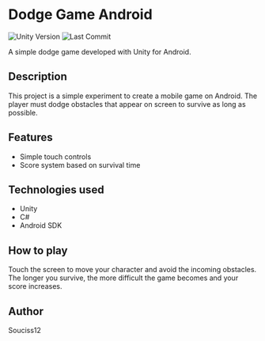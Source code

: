 # Dodge Game Android

<img alt="Unity Version" src="https://img.shields.io/badge/Unity-2022.3.27f1-blue.svg"> <img alt="Last Commit" src="https://img.shields.io/github/last-commit/Souciss12/Souciss-FPS">

A simple dodge game developed with Unity for Android.

## Description

This project is a simple experiment to create a mobile game on Android. The player must dodge obstacles that appear on screen to survive as long as possible.

## Features

- Simple touch controls
- Score system based on survival time

## Technologies used

- Unity
- C#
- Android SDK

## How to play

Touch the screen to move your character and avoid the incoming obstacles. The longer you survive, the more difficult the game becomes and your score increases.

## Author

Souciss12
